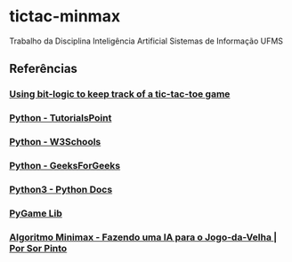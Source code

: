 # tictac-minmax
Trabalho da Disciplina Inteligência Artificial Sistemas de Informação UFMS


## Referências

### [Using bit-logic to keep track of a tic-tac-toe game](https://codepen.io/labiej/post/using-bit-logic-to-keep-track-of-a-tic-tac-toe-game)

### [Python - TutorialsPoint](https://www.tutorialspoint.com/python/index.htm)

### [Python - W3Schools](https://www.w3schools.com/python/)

### [Python - GeeksForGeeks](https://www.geeksforgeeks.org/python-programming-language/)

### [Python3 - Python Docs](https://docs.python.org/3/)

### [PyGame Lib](https://www.pygame.org/wiki/)

### [Algoritmo Minimax - Fazendo uma IA para o Jogo-da-Velha | Por Sor Pinto](https://www.youtube.com/watch?v=oKZqbV1nmtQ)